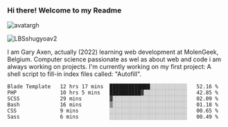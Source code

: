 ### Hi there! Welcome to my Readme 
![avatargh](https://user-images.githubusercontent.com/22075644/164934471-9e8af8ff-56fa-42c4-8061-5c7410433886.png)

![LBSshugyoav2](https://user-images.githubusercontent.com/22075644/164934218-25b846e8-bf56-4a0e-bd88-ab444310d7a8.png)



I am Gary Axen, actually (2022) learning web development at MolenGeek, Belgium.
Computer science passionate as wel as about web and code i am always working on projects.
I'm currently working on my first project: A shell script to fill-in index files called: "Autofill". 
<!--START_SECTION:waka-->

```text
Blade Template   12 hrs 17 mins  █████████████░░░░░░░░░░░░   52.16 %
PHP              10 hrs 5 mins   ██████████▓░░░░░░░░░░░░░░   42.85 %
SCSS             29 mins         ▓░░░░░░░░░░░░░░░░░░░░░░░░   02.09 %
Bash             16 mins         ▒░░░░░░░░░░░░░░░░░░░░░░░░   01.18 %
CSS              9 mins          ░░░░░░░░░░░░░░░░░░░░░░░░░   00.65 %
Sass             6 mins          ░░░░░░░░░░░░░░░░░░░░░░░░░   00.49 %
```

<!--END_SECTION:waka-->

<!--
**LeBigSky/LebigSky** is a ✨ _special_ ✨ repository because its `README.md` (this file) appears on your GitHub profile.


as to get you started:

- 🔭 I’m currently working on ...
- 🌱 I’m currently learning ...
- 👯 I’m looking to collaborate on ...
- 🤔 I’m looking for help with ...
- 💬 Ask me about ...
- 📫 How to reach me: ...
- 😄 Pronouns: ...
- ⚡ Fun fact: ...
-->
